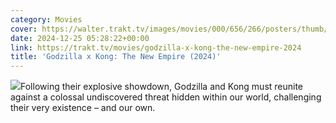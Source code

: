 ```yaml
---
category: Movies
cover: https://walter.trakt.tv/images/movies/000/656/266/posters/thumb/5e17a4de1b.jpg
date: 2024-12-25 05:28:22+00:00
link: https://trakt.tv/movies/godzilla-x-kong-the-new-empire-2024
title: 'Godzilla x Kong: The New Empire (2024)'
---
```


![](https://walter-r2.trakt.tv/images/movies/000/656/266/fanarts/thumb/3e34841635.jpg)Following their explosive showdown, Godzilla and Kong must reunite against a colossal undiscovered threat hidden within our world, challenging their very existence – and our own.
